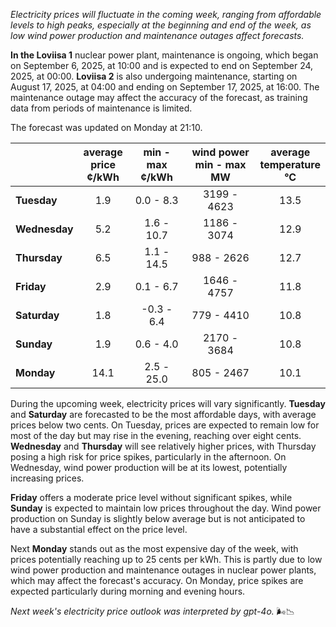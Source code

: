 *Electricity prices will fluctuate in the coming week, ranging from affordable levels to high peaks, especially at the beginning and end of the week, as low wind power production and maintenance outages affect forecasts.*

**In the Loviisa 1** nuclear power plant, maintenance is ongoing, which began on September 6, 2025, at 10:00 and is expected to end on September 24, 2025, at 00:00. **Loviisa 2** is also undergoing maintenance, starting on August 17, 2025, at 04:00 and ending on September 17, 2025, at 16:00. The maintenance outage may affect the accuracy of the forecast, as training data from periods of maintenance is limited.

The forecast was updated on Monday at 21:10.

|           | average<br>price<br>¢/kWh | min - max<br>¢/kWh | wind power<br>min - max<br>MW | average<br>temperature<br>°C |
|:-------------|:----------------:|:----------------:|:-------------:|:-------------:|
| **Tuesday**   | 1.9             | 0.0 - 8.3        | 3199 - 4623   | 13.5          |
| **Wednesday** | 5.2             | 1.6 - 10.7       | 1186 - 3074   | 12.9          |
| **Thursday**   | 6.5             | 1.1 - 14.5       | 988 - 2626    | 12.7          |
| **Friday** | 2.9             | 0.1 - 6.7        | 1646 - 4757   | 11.8          |
| **Saturday**  | 1.8             | -0.3 - 6.4       | 779 - 4410    | 10.8          |
| **Sunday** | 1.9             | 0.6 - 4.0        | 2170 - 3684   | 10.8          |
| **Monday** | 14.1            | 2.5 - 25.0       | 805 - 2467    | 10.1          |

During the upcoming week, electricity prices will vary significantly. **Tuesday** and **Saturday** are forecasted to be the most affordable days, with average prices below two cents. On Tuesday, prices are expected to remain low for most of the day but may rise in the evening, reaching over eight cents. **Wednesday** and **Thursday** will see relatively higher prices, with Thursday posing a high risk for price spikes, particularly in the afternoon. On Wednesday, wind power production will be at its lowest, potentially increasing prices.

**Friday** offers a moderate price level without significant spikes, while **Sunday** is expected to maintain low prices throughout the day. Wind power production on Sunday is slightly below average but is not anticipated to have a substantial effect on the price level.

Next **Monday** stands out as the most expensive day of the week, with prices potentially reaching up to 25 cents per kWh. This is partly due to low wind power production and maintenance outages in nuclear power plants, which may affect the forecast's accuracy. On Monday, price spikes are expected particularly during morning and evening hours.

*Next week's electricity price outlook was interpreted by gpt-4o.* 🌬️📉

